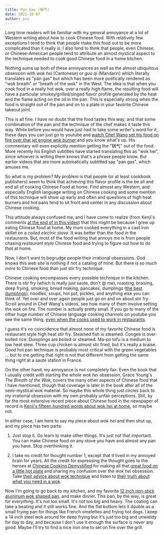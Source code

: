 ```yaml
---
title: Pan Gas (锅气)
date: 2021-10-07
author: psu
---
```


Long time readers will be familiar with my general annoyance at a lot of Western writing
about how to cook Chinese food. With relatively few exceptions I tend to think that people
make this food out to be more complicated than it really is. I also tend to think that
people, even Chinese, or Chinese-American people tend to attribute an almost mystical
aspect to the technique needed to cook good Chinese food in a home kitchen.

Nothing sums up both of these annoyances as well as the almost ubiquitous obsession with
_wok hei_ (Cantonese) or _guo qi_ (Mandarin) which literally translates as "pan gas" but
which has been more poetically rendered as "wok breath" or "breath of the wok" in the
West. The idea is that when you cook food in a really hot wok, over a really high flame,
the resulting food will have a particular smokey/grilled/singed flavor profile generated
by the heat and the flame acting on the oil in the pan.  This is especially strong when the
food is straight out of the pan and on to a plate in your favorite Chinese takeout joint.

This is all fine. I have no doubt that the food tastes this way, and that some combination
of the pan and the technique of the chef makes it taste this way. While before you would
have just had to take some writer's word for it, these days you can just go to youtube and
[watch Chef Wang set his food on fire over that jet engine wok
burner](https://youtu.be/RY-KAQQB4ik?t=90) and you know what's up. His commentary will
even explicitly mention getting the "锅气" out of the food. More recently his English
subtitles have started translating this as "wok hei", since whoever is writing them knows
that's a phrase people know. But earlier videos that are more automatically subtitled say
"pan gas", which amuses me.

So what is my problem? My problem is that people (or at least cookbook publishers) seem to
think that achieving this flavor profile is the be all and end all of cooking Chinese Food
at home. Find almost any Western, and especially English language writing on Chinese
cooking and some mention of this technique will show up early and often and questions of
high heat burners and hot pans tend to sit front and center in any discussion about Chinese
cooking.

This attitude always confused me, and I have come to realize (from Kenji's comments [at
the end of in this video](https://www.youtube.com/watch?v=X6JE7W8Z6Hs)) that this might be
because I grew up eating Chinese food at home. My mom cooked everything in a cast iron
skillet on a _coiled electric stove_. It was better than the food in the restaurants. But,
most of the food writing that annoys me is from people chasing _restaurant style_ Chinese
food and trying to figure out how to do _that_ at home.

Now, I don't want to begrudge people their irrational obsessions. God knows this web site
is nothing if not a catalog of mine. But there is _so much more_ to Chinese food than just
stir fry technique.

Chinese cooking encompasses every possible technique in the kitchen. There is stir fry
(which is really just saute, don't @ me), roasting, braising, deep frying, smoking, bread
making, pancakes, dumplings ([the best
dumplings](http://mutable-states.com/the-illustrated-pot-sticker.html)), noodles, soups,
hot pot, pickles, and anything else you can think of. Yet over and over again people just
go on and on about stir fry. Scroll around in Chef Wang's videos, see how many of them
involve setting the wok on fire. The number is actually pretty small. If you go to many of
the other huge number of Chinese language cooking channels on youtube you see the same
thing, [even when the cooks used to work in
restaurants](https://www.youtube.com/channel/UCBJmYv3Vf_tKcQr5_qmayXg). 

I guess it's no coincidence that almost none of my favorite Chinese food is restaurant
style high heat stir fry. Steamed fish is steamed. Congee is over-boiled rice. Dumplings
are boiled or steamed. Ma-po tofu is a medium to low heat stew. Three cup chicken is
almost stir fried, but it's really a braise. Good hot pan technique is probably most
critical with the green vegetables ... but to me getting that right is not that different
from getting the same thing right at a saute station in France.

On the other hand, my annoyance is not completely fair. Even the book that I
usually credit with starting the whole _wok hei_ obsession, Grace Young's _The Breath of
the Wok_, covers the many other aspects of Chinese food that I have mentioned, though that
coverage is later in the book after all of the semi-mystical wok material. So maybe this
whole thing just circles back to _my_ irrational obsession with my own probably unfair
perceptions. Still, by far the most extensive recent piece about Chinese food in the
newspaper of record is [Kenji's fifteen hundred words about wok hei at
home](https://www.nytimes.com/2020/09/04/dining/stir-fry-recipe-wok-hei.html), so maybe
not.

In either case, I am here to say my piece about _wok hei_ and then shut up, and my piece
has two parts:

1. Just stop it. Go learn to make other things. It's just not that important. You can make
   Chinese food on any stove you have and almost any pan you have. Stop overthinking it.

2. I take no credit for thought number 1, except that it lived in my annoyed brain for
   years. All the credit for expressing the thought goes to the heroes at [Chinese Cooking
   Demystified](https://www.youtube.com/watch?v=X6JE7W8Z6Hs) for making all that [great
   food on a little hot plate](https://www.youtube.com/watch?v=imiTVVKBWdY) and sharing my
   confusion over the _wok hei_ obsession. Take [their advice about wok
   technique](https://www.youtube.com/watch?v=WujehK7kYLM) and listen to [their truth
   about what you need in a wok](https://www.youtube.com/watch?v=alZ8alIlhAU).

Now I'm going to go back to my kitchen, and my favorite [12 inch non-stick aluminum wok
shaped
pan](https://www.amazon.com/Anolon-82031-Ultimate-Anodized-Everything/dp/B000I2MWN8/), and
make dinner. This pan, by the way, is great for _everything_. It's not too small. It's not
too big and heavy. The coating can take a beating and it still works fine. And the flat
bottom lets it double as a small frying pan for things like French omelettes and frying
hot dogs. I keep a 14 inch steel wok around for deep frying but it's just too big and
unwieldy for day to day, and because I don't use it enough the surface is never any good.
Maybe I'll try to find a nice iron one to set on fire over the grill.
